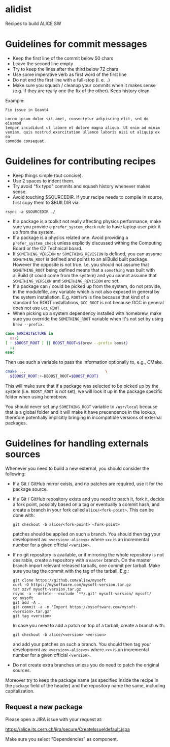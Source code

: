 # alidist
Recipes to build ALICE SW

# Guidelines for commit messages

- Keep the first line of the commit below 50 chars
- Leave the second line empty
- Try to keep the lines after the third below 72 chars
- Use some imperative verb as first word of the first line
- Do not end the first line with a full-stop (i. e. `.`)
- Make sure you squash / cleanup your commits when it makes sense (e.g. if they are really one the fix of the other). Keep history clean.

Example:

```
Fix issue in Geant4

Lorem ipsum dolor sit amet, consectetur adipiscing elit, sed do eiusmod
tempor incididunt ut labore et dolore magna aliqua. Ut enim ad minim
veniam, quis nostrud exercitation ullamco laboris nisi ut aliquip ex ea
commodo consequat.
```

# Guidelines for contributing recipes

- Keep things simple (but concise).
- Use 2 spaces to indent them.
- Try avoid "fix typo" commits and squash history whenever makes sense.
- Avoid touching $SOURCEDIR. If your recipe needs to compile in source, first copy them to $BUILDIR via:

```
rsync -a $SOURCEDIR ./
```
- If a package is a toolkit not really affecting physics performance, make sure you provide a `prefer_system_check` rule to have laptop user pick it up from the system.
- If a package is a physics related one. Avoid providing a `prefer_system_check` unless explicitly discussed withing the Computing Board or the O2 Technical board.
- If `SOMETHING_VERSION` or `SOMETHING_REVISION` is defined, you can assume `SOMETHING_ROOT` is defined and points to an aliBuild built package. However the opposite is not true. I.e. you should not assume that `SOMETHING_ROOT` being defined means that a `something` was built with aliBuild (it could come from the system) and you cannot assume that `SOMETHING_VERSION` and `SOMETHING_REVISION` are set. 
- If a package can / could be picked up from the system, do not provide, in the modulefile, any variable which is not also exposed in general by the system installation. E.g. `ROOTSYS` is fine because that kind of a standard for ROOT installations, `GCC_ROOT` is not because GCC in general does not use `GCC_ROOT`.
- When picking up a system dependency installed with homebrew, make sure you override the `SOMETHING_ROOT` variable when it's not set by using `brew --prefix`.

```bash
case $ARCHITECTURE in
  osx)
[ ! $BOOST_ROOT ] || BOOST_ROOT=$(brew --prefix boost)
  ;;
esac
```

Then use such a variable to pass the information optionally to, e.g., CMake.

```bash
cmake ...                                   \
  ${BOOST_ROOT:+-DBOOST_ROOT=$BOOST_ROOT}
```

This will make sure that if a package was selected to be picked up by the system (i.e. `BOOST_ROOT` is not set), we will look it up in the package specific folder when using homebrew.

You should never set any `SOMETHING_ROOT` variable to `/usr/local` because that is a global folder and it will make it have precendence in the lookup, therefore potentially implicitly bringing in incompatible versions of external packages.

# Guidelines for handling externals sources

Whenever you need to build a new external, you should consider the following:

  - If a Git / GitHub mirror exists, and no patches are required, use it for the
    package source.
  - If a Git / GitHub repository exists and you need to patch it, fork it, decide a
    fork point, possibly based on a tag or eventually a commit hash, and create a branch
    in your fork called `alice/<fork-point>`. This can be done with:
 
        git checkout -b alice/<fork-point> <fork-point>

    patches should be applied on such a branch. You should then tag your development as:
    `<version>-alice<x>` where `<x>` is an incremental number for a given official `<version>`.
  - If no git repository is available, or if mirroring the whole repository is
    not desirable, create a repository with a `master` branch. On the master
    branch import relevant released tarballs, one commit per tarball. Make sure
    you tag the commit with the tag of the tarball. E.g.:

        git clone https://github.com/alisw/mysoft
        curl -O https://mysoftware.com/mysoft-version.tar.gz
        tar xzvf mysoft-version.tar.gz
        rsync -a --delete --exclude '**/.git' mysoft-version/ mysoft/
        cd mysoft
        git add -A .
        git commit -a -m 'Import https://mysoftware.com/mysoft-<version>.tar.gz'
        git tag <version>

    In case you need to add a patch on top of a tarball, create a branch with:

        git checkout -b alice/<version> <version>

    and add your patches on such a branch. You should then tag your development as:
    `<version>-alice<x>` where `<x>` is an incremental number for a given official `<version>`.
  - Do not create extra branches unless you do need to patch the original sources.

Moreover try to keep the package name (as specified inside the recipe
in the `package` field of the header) and the repository name the same,
including capitalization.

## Request a new package

Please open a JIRA issue with your request at:

https://alice.its.cern.ch/jira/secure/CreateIssue!default.jspa

Make sure you select "Dependencies" as component. 

